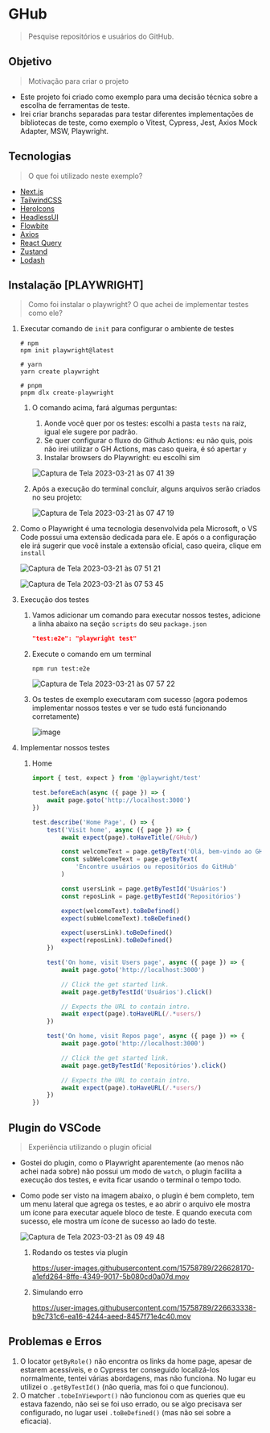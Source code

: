 # GHub

> Pesquise repositórios e usuários do GitHub.

## Objetivo

> Motivação para criar o projeto

- Este projeto foi criado como exemplo para uma decisão técnica sobre a escolha de ferramentas de teste.
- Irei criar branchs separadas para testar diferentes implementações de bibliotecas de teste, como exemplo o Vitest, Cypress, Jest, Axios Mock Adapter, MSW, Playwright.

## Tecnologias

> O que foi utilizado neste exemplo?

- [Next.js](https://nextjs.org/)
- [TailwindCSS](https://tailwindcss.com/)
- [HeroIcons](https://heroicons.com/)
- [HeadlessUI](https://headlessui.com/)
- [Flowbite](https://flowbite-react.com/)
- [Axios](https://axios-http.com/)
- [React Query](https://tanstack.com/query/latest)
- [Zustand](https://github.com/pmndrs/zustand)
- [Lodash](https://lodash.com/)

## Instalação [PLAYWRIGHT]

> Como foi instalar o playwright? O que achei de implementar testes como ele?

1. Executar comando de `init` para configurar o ambiente de testes

    ```shell
    # npm
    npm init playwright@latest

    # yarn
    yarn create playwright

    # pnpm
    pnpm dlx create-playwright
    ```

    1. O comando acima, fará algumas perguntas:
       1. Aonde você quer por os testes: escolhi a pasta `tests` na raiz, igual ele sugere por padrão.
       2. Se quer configurar o fluxo do Github Actions: eu não quis, pois não irei utilizar o GH Actions, mas caso queira, é só apertar `y`
       3. Instalar browsers do Playwright: eu escolhi sim

        ![Captura de Tela 2023-03-21 às 07 41 39](https://user-images.githubusercontent.com/15758789/226583839-fdc657d6-91e4-4113-9f25-6ff1d3ca7a89.png)

    2. Após a execução do terminal concluir, alguns arquivos serão criados no seu projeto:

        ![Captura de Tela 2023-03-21 às 07 47 19](https://user-images.githubusercontent.com/15758789/226584197-8737a56d-7b11-418a-86b9-20096a51a196.png)
2. Como o Playwright é uma tecnologia desenvolvida pela Microsoft, o VS Code possui uma extensão dedicada para ele. E após o a configuração ele irá sugerir que você instale a extensão oficial, caso queira, clique em `install`

    ![Captura de Tela 2023-03-21 às 07 51 21](https://user-images.githubusercontent.com/15758789/226585038-fe2c78cb-371d-4d0f-80f8-c3199ccc778a.png)

    ![Captura de Tela 2023-03-21 às 07 53 45](https://user-images.githubusercontent.com/15758789/226585575-28a7af45-6e7b-4d68-80ff-3e114cab934c.png)

3. Execução dos testes
   1. Vamos adicionar um comando para executar nossos testes, adicione a linha abaixo na seção `scripts` do seu `package.json`

        ```json
        "test:e2e": "playwright test"
        ```

   2. Execute o comando em um terminal

        ```shell
        npm run test:e2e
        ```

        ![Captura de Tela 2023-03-21 às 07 57 22](https://user-images.githubusercontent.com/15758789/226586390-50c5954e-d2c2-4959-b550-a88c59d40dbc.png)

   3. Os testes de exemplo executaram com sucesso (agora podemos implementar nossos testes e ver se tudo está funcionando corretamente)

        ![image](https://user-images.githubusercontent.com/15758789/226586610-ca384a6e-5cdb-4fcf-b8dd-5e81a5500225.png)
4. Implementar nossos testes
   1. Home

        ```ts
        import { test, expect } from '@playwright/test'

        test.beforeEach(async ({ page }) => {
            await page.goto('http://localhost:3000')
        })

        test.describe('Home Page', () => {
            test('Visit home', async ({ page }) => {
                await expect(page).toHaveTitle(/GHub/)

                const welcomeText = page.getByText('Olá, bem-vindo ao GHub')
                const subWelcomeText = page.getByText(
                    'Encontre usuários ou repositórios do GitHub'
                )

                const usersLink = page.getByTestId('Usuários')
                const reposLink = page.getByTestId('Repositórios')

                expect(welcomeText).toBeDefined()
                expect(subWelcomeText).toBeDefined()

                expect(usersLink).toBeDefined()
                expect(reposLink).toBeDefined()
            })

            test('On home, visit Users page', async ({ page }) => {
                await page.goto('http://localhost:3000')

                // Click the get started link.
                await page.getByTestId('Usuários').click()

                // Expects the URL to contain intro.
                await expect(page).toHaveURL(/.*users/)
            })

            test('On home, visit Repos page', async ({ page }) => {
                await page.goto('http://localhost:3000')

                // Click the get started link.
                await page.getByTestId('Repositórios').click()

                // Expects the URL to contain intro.
                await expect(page).toHaveURL(/.*users/)
            })
        })
        ```

## Plugin do VSCode

> Experiência utilizando o plugin oficial

- Gostei do plugin, como o Playwright aparentemente (ao menos não achei nada sobre) não possui um modo de `watch`, o plugin facilita a execução dos testes, e evita ficar usando o terminal o tempo todo.
- Como pode ser visto na imagem abaixo, o plugin é bem completo, tem um menu lateral que agrega os testes, e ao abrir o arquivo ele mostra um ícone para executar aquele bloco de teste. E quando executa com sucesso, ele mostra um ícone de sucesso ao lado do teste.

    ![Captura de Tela 2023-03-21 às 09 49 48](https://user-images.githubusercontent.com/15758789/226610960-ea032b93-d8ea-40b7-bf47-9470f3508aea.png)

    1. Rodando os testes via plugin

        <https://user-images.githubusercontent.com/15758789/226628170-a1efd264-8ffe-4349-9017-5b080cd0a07d.mov>

    2. Simulando erro

        <https://user-images.githubusercontent.com/15758789/226633338-b9c731c6-ea16-4244-aeed-8457f71e4c40.mov>

## Problemas e Erros

1. O locator `getByRole()` não encontra os links da home page, apesar de estarem acessíveis, e o Cypress ter conseguido localizá-los normalmente, tentei várias abordagens, mas não funciona. No lugar eu utilizei o `.getByTestId()` (não queria, mas foi o que funcionou).
2. O matcher `.tobeInViewport()` não funcionou com as queries que eu estava fazendo, não sei se foi uso errado, ou se algo precisava ser configurado, no lugar usei `.toBeDefined()` (mas não sei sobre a eficacia).
